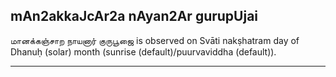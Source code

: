 ## mAn2akkaJcAr2a nAyan2Ar gurupUjai

மானக்கஞ்சாற நாயனார் குருபூஜை is observed on Svāti nakṣhatram day of Dhanuḥ (solar) month (sunrise (default)/puurvaviddha (default)).


---

